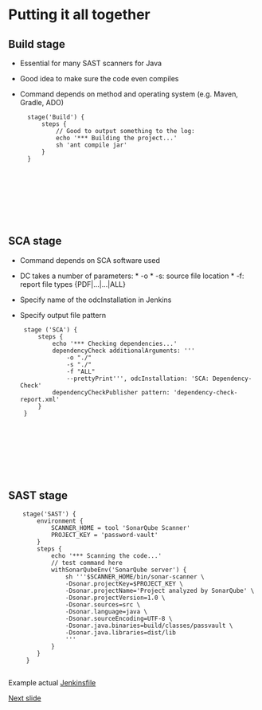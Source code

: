 # Putting it all together



## Build stage

* Essential for many SAST scanners for Java
* Good idea to make sure the code even compiles
* Command depends on method and operating system (e.g. Maven, Gradle, ADO)

        stage('Build') {
            steps {
                // Good to output something to the log:
                echo '*** Building the project...'
                sh 'ant compile jar'
            }
        }

<br />
<br />
<br />
<br />
<br />
<br />

## SCA stage

* Command depends on SCA software used
* DC takes a number of parameters:
        * -o
        * -s: source file location
        * -f: report file types {PDF|...|...|ALL}
 * Specify name of the odcInstallation in Jenkins
 * Specify output file pattern

        stage ('SCA') {
            steps {
                echo '*** Checking dependencies...'
                dependencyCheck additionalArguments: ''' 
                    -o "./" 
                    -s "./"
                    -f "ALL" 
                    --prettyPrint''', odcInstallation: 'SCA: Dependency-Check'
                dependencyCheckPublisher pattern: 'dependency-check-report.xml'
            }
        }

<br />
<br />
<br />
<br />
<br />
<br />

## SAST stage

        stage('SAST') {
            environment {
                SCANNER_HOME = tool 'SonarQube Scanner'
                PROJECT_KEY = 'password-vault'
            }
            steps {
                echo '*** Scanning the code...'
                // test command here
                withSonarQubeEnv('SonarQube server') {
                    sh '''$SCANNER_HOME/bin/sonar-scanner \
                    -Dsonar.projectKey=$PROJECT_KEY \
                    -Dsonar.projectName='Project analyzed by SonarQube' \
                    -Dsonar.projectVersion=1.0 \
                    -Dsonar.sources=src \
                    -Dsonar.language=java \
                    -Dsonar.sourceEncoding=UTF-8 \
                    -Dsonar.java.binaries=build/classes/passvault \
                    -Dsonar.java.libraries=dist/lib
                    '''
                }
            }
         }


## 


Example actual [Jenkinsfile](https://github.com/xenloops/password-vault/blob/master/Jenkinsfile)

[Next slide](pipe_as_code_2.md)
